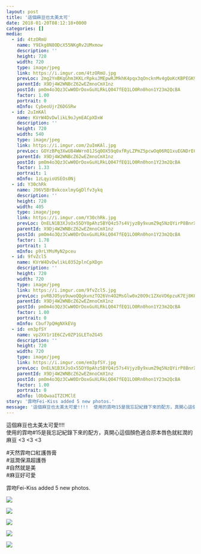 ```yaml
---
layout: post
title: '這個麻豆也太美太可' 
date: 2018-01-20T08:12:18+0000 
categories: [] 
media:
  - id: 4tzORmU
    name: Y9Ekg8N8ODcX55NKgRv2UMxmow
    description: ''   
    height: 720
    width: 720
    type: image/jpeg
    link: https://i.imgur.com/4tzORmU.jpg
    prevLoc: 2mg2YnBKqGhm3KKLrRpkuJMEpwRJMkhK4pqx3qOncknMv4gQoKcKBPEGK9KQcpnJjZyR3AhvM1NWnBP9FkKVREOkGoiZEMWJlvokF2gZp7GvyASjPBRRyYRyFkXMj4W8v4iPm5n92WVRFw18038o4rh7000jXkDRh5OMjyDDnWhK80gMBXXzF36LB73LXGUr4xVzQnjESPDy7WN4Xzh0lRXq6KL4hx8BRqnj0mtk3A11Kp6xS93ARvVAlLHzQEp0VvkL
    parentId: X9Dj4W2WNBcZ62wEZmnoCmX1nz
    postId: pmOm4o3Qz3CwW0DrDoxGuXLRkLQ047fEQ1LO0Rn0hon1Y23m2QcBA
    factor: 1.00
    portrait: 0
    mInfo: CybeoUjrZ6DGSRw
  - id: 2uImKAl
    name: KVrW4DvDwlikL9oJymEACpXDxW
    description: ''   
    height: 720
    width: 540
    type: image/jpeg
    link: https://i.imgur.com/2uImKAl.jpg
    prevLoc: GOYzBPq3XwU84WWrn01JSq0OX59q0xfRyLZPmZ5pcwOq06RQ1xuEGNDrE0EQTXrpRqy1QJFE398Zpq0vSVgqnE9p66HRQMvDYqrOiqyDwGWAgGso8Z99pG4juzMM49J76ZhZpopA5D1ACNGrPYMrvqFPXMLQgmJvcOQ7XPMMJ9sj58V47DDNcA4W9PAWWginxom62E87cmj6KO06QwCxLEkrqYm3sDlYE3y1rZU9kOzA6nNOcrOjLgkj8AIM4vJyyjNE
    parentId: X9Dj4W2WNBcZ62wEZmnoCmX1nz
    postId: pmOm4o3Qz3CwW0DrDoxGuXLRkLQ047fEQ1LO0Rn0hon1Y23m2QcBA
    factor: 1.33
    portrait: 1
    mInfo: 1zLqyioUSEOs0Nj
  - id: Y30chRk
    name: J96V5BrBvkcoxlmyGgDlfv3ykq
    description: ''   
    height: 720
    width: 405
    type: image/jpeg
    link: https://i.imgur.com/Y30chRk.jpg
    prevLoc: OnELN1B3XJsOx55DY0pAhz5BYQ4z57s4VjyzBy9xumZ9q5NzQYirP8BnrXrmiD6KlBLZG0c6n7K5AJEOTP03pB0YMLimywVOnvD4s7YPZvDxYlCoA1wGMnzmHg88RBY54YCwMpnvBODoUrVLRLRxB7HoDR3mr2B2T2B680OODASlnrAzLRREUo73rYo3W4CNGpQE5V1XuZ9mQZgvJqhgymAWvoO1H2m8OEPmvJfjZ7MYAYRrHNWmo7Amj5s3WOkvJnZ4
    parentId: X9Dj4W2WNBcZ62wEZmnoCmX1nz
    postId: pmOm4o3Qz3CwW0DrDoxGuXLRkLQ047fEQ1LO0Rn0hon1Y23m2QcBA
    factor: 1.78
    portrait: 1
    mInfo: p9rLYMsMyN2pceu
  - id: 9fvZcl5
    name: KVrW4DvDwlikL0352plnCpXDgn
    description: ''   
    height: 720
    width: 720
    type: image/jpeg
    link: https://i.imgur.com/9fvZcl5.jpg
    prevLoc: pvRBJO5yo9uwoQQgkvnzTO26Vn4O2MsGlw0x20O9c1ZXoVD6pzuK7Ej8K0KDczko0NlngQFKRy83MAlLSkO91qGpORUD4J6LMlK5t4np1lZ83NiXOyZZ2NZZiQP8xJn6kpfR0RG9r02BUk3kV073lQsrQ6yz5rVOimw0zZ88ODH72RVY5119T9xjM79gjZSMB305VvoyHQOB4J5PNAiA8OEz02nLCNZJpq7L37fkqNmYRjAyfqWBRmwB2yI9JNGy4AMR
    parentId: X9Dj4W2WNBcZ62wEZmnoCmX1nz
    postId: pmOm4o3Qz3CwW0DrDoxGuXLRkLQ047fEQ1LO0Rn0hon1Y23m2QcBA
    factor: 1.00
    portrait: 0
    mInfo: Cbuf7pQHgNXkEVg
  - id: em3pfSY
    name: vp2XV1r1E6CZv0ZP1GLEToZG45
    description: ''   
    height: 720
    width: 720
    type: image/jpeg
    link: https://i.imgur.com/em3pfSY.jpg
    prevLoc: OnELN1B3XJsOx55DY0pAhz5BYQ4z57s4VjyzBy9xumZ9q5NzQYirP8BnrXrmiD6KlBjEnOI6n7K5AJEOTP03pvK7OjFmqL4zwg95c7YPZvDxxwco1AjjrGjPIg8G0OjlNYIwYk4Q2M0vhr7mBm8VkkFoOQr1Wl4Pu2B680OODASlnrAzLRREUo73rYo3LPclKrOyRE8Eh0DADjEz4wSgym85xzlNfo6KAgJm46TJZAA21q4DUNWmo7Amj5s35X2WoPx7
    parentId: X9Dj4W2WNBcZ62wEZmnoCmX1nz
    postId: pmOm4o3Qz3CwW0DrDoxGuXLRkLQ047fEQ1LO0Rn0hon1Y23m2QcBA
    factor: 1.00
    portrait: 0
    mInfo: lObQwaaITZCMClE
story: '霏吻Fei-Kiss added 5 new photos.'  
message: '這個麻豆也太美太可愛!!!!  使用的霏吻15是我忘記紀錄下來的配方，真開心這個顏色適合原本唇色就紅潤的麻豆 <3 <3 <3    天..'  
---
```


這個麻豆也太美太可愛!!!!  
使用的霏吻#15是我忘記紀錄下來的配方，真開心這個顏色適合原本唇色就紅潤的麻豆 <3 <3 <3  
  
#天然霏吻口紅護唇膏  
#滋潤保濕超護唇  
#自然就是美  
#麻豆好可愛
 
 
[//]: #story:
霏吻Fei-Kiss added 5 new photos.


[//]: #media:  
<a href="https://i.imgur.com/4tzORmU.jpg"><img class="postImage" src="https://i.imgur.com/4tzORmUh.jpg" />  
</a>    

<a href="https://i.imgur.com/2uImKAl.jpg"><img class="postImage" src="https://i.imgur.com/2uImKAlh.jpg" />  
</a>    

<a href="https://i.imgur.com/Y30chRk.jpg"><img class="postImage" src="https://i.imgur.com/Y30chRkh.jpg" />  
</a>    

<a href="https://i.imgur.com/9fvZcl5.jpg"><img class="postImage" src="https://i.imgur.com/9fvZcl5h.jpg" />  
</a>    

<a href="https://i.imgur.com/em3pfSY.jpg"><img class="postImage" src="https://i.imgur.com/em3pfSYh.jpg" />  
</a>   
